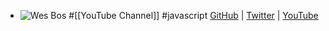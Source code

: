 - ![Wes Bos](https://pbs.twimg.com/profile_banners/815246/1517409113/1500x500)
  #[[YouTube Channel]] #javascript
  [GitHub](https://github.com/wesbos) | [Twitter](https://twitter.com/wesbos) | [YouTube](https://www.youtube.com/@WesBos)
